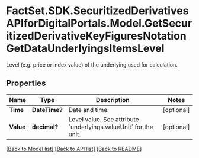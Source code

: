 # FactSet.SDK.SecuritizedDerivativesAPIforDigitalPortals.Model.GetSecuritizedDerivativeKeyFiguresNotationGetDataUnderlyingsItemsLevel
Level (e.g. price or index value) of the underlying used for calculation.

## Properties

Name | Type | Description | Notes
------------ | ------------- | ------------- | -------------
**Time** | **DateTime?** | Date and time. | [optional] 
**Value** | **decimal?** | Level value. See attribute &#x60;underlyings.valueUnit&#x60; for the unit. | [optional] 

[[Back to Model list]](../README.md#documentation-for-models) [[Back to API list]](../README.md#documentation-for-api-endpoints) [[Back to README]](../README.md)


